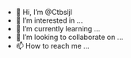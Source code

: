 - 👋 Hi, I’m @Ctbsljl
- 👀 I’m interested in ...
- 🌱 I’m currently learning ...
- 💞️ I’m looking to collaborate on ...
- 📫 How to reach me ...

<!---
Ctbsljl/Ctbsljl is a ✨ special ✨ repository because its `README.md` (this file) appears on your GitHub profile.
You can click the Preview link to take a look at your changes.
--->
